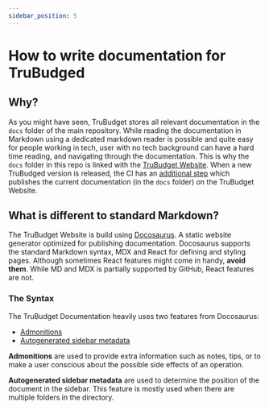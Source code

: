 ```yaml
---
sidebar_position: 5
---
```


# How to write documentation for TruBudged

## Why?

As you might have seen, TruBudget stores all relevant documentation in the `docs` folder of the main repository.
While reading the documentation in Markdown using a dedicated markdown reader is possible and quite easy for people working in tech, user with no tech background can have a hard time reading, and navigating through the documentation. This is why the `docs` folder in this repo is linked with the [TruBudget Website](https://openkfw.github.io/trubudget-website/).
When a new TruBudged version is released, the CI has an [additional step]() which publishes the current documentation (in the `docs` folder) on the TruBudget Website.

## What is different to standard Markdown?

The TruBudget Website is build using [Docosaurus](https://docusaurus.io/). A static website generator optimized for publishing documentation. Docosaurus supports the standard Markdown syntax, MDX and React for defining and styling pages. Although sometimes React features might come in handy, **avoid them**. While MD and MDX is partially supported by GitHub, React features are not.

### The Syntax

The TruBudget Documentation heavily uses two features from Docosaurus:

- [Admonitions](https://docusaurus.io/docs/2.0.0-beta.3/markdown-features/admonitions)
- [Autogenerated sidebar metadata](https://docusaurus.io/docs/sidebar#autogenerated-sidebar-metadatas)

**Admonitions** are used to provide extra information such as notes, tips, or to make a user conscious about the possible side effects of an operation.

**Autogenerated sidebar metadata** are used to determine the position of the document in the sidebar. This feature is mostly used when there are multiple folders in the directory.
